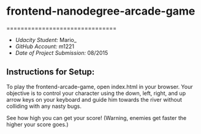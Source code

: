 # frontend-nanodegree-arcade-game
===============================

- *Udacity Student:* Mario_
- *GitHub Account:* m1221
- *Date of Project Submission:* 08/2015

## Instructions for Setup:
To play the frontend-arcade-game, open index.html in your browser.
Your objective is to control your character using the down, left, right, and up
arrow keys on your keyboard and guide him towards the river without colliding
with any nasty bugs.

See how high you can get your score! (Warning, enemies get faster the higher your score goes.)
